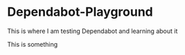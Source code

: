 # Dependabot-Playground

This is where I am testing Dependabot and learning about it

This is something
